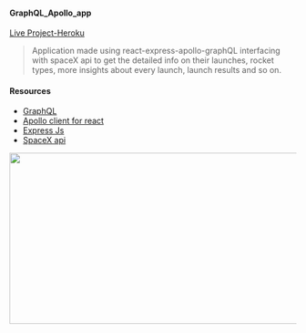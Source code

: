 #### GraphQL_Apollo_app

[Live Project-Heroku](https://spacexapp-apollo-graphql.herokuapp.com/)
> Application made using react-express-apollo-graphQL interfacing with spaceX api to get the detailed info on their launches, rocket types, more insights about every launch, launch results and so on.

#### Resources

* [GraphQL](https://graphql.org/)
* [Apollo client for react](https://www.apollographql.com/docs/react/)
* [Express Js](https://expressjs.com/)
* [SpaceX api](https://docs.spacexdata.com/?version=latest)


<img src="https://cdn-images-1.medium.com/max/800/1*z-LROfr9BoiuMhlra-_OZQ.png" width="750" height="300" />
